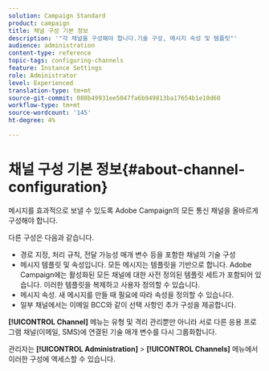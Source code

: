 ```yaml
---
solution: Campaign Standard
product: campaign
title: 채널 구성 기본 정보
description: '"각 채널을 구성해야 합니다.기술 구성, 메시지 속성 및 템플릿"'
audience: administration
content-type: reference
topic-tags: configuring-channels
feature: Instance Settings
role: Administrator
level: Experienced
translation-type: tm+mt
source-git-commit: 088b49931ee5047fa6b949813ba17654b1e10d60
workflow-type: tm+mt
source-wordcount: '145'
ht-degree: 4%

---
```



# 채널 구성 기본 정보{#about-channel-configuration}

메시지를 효과적으로 보낼 수 있도록 Adobe Campaign의 모든 통신 채널을 올바르게 구성해야 합니다.

다른 구성은 다음과 같습니다.

* 경로 지정, 처리 규칙, 전달 가능성 매개 변수 등을 포함한 채널의 기술 구성
* 메시지 템플릿 및 속성입니다. 모든 메시지는 템플릿을 기반으로 합니다. Adobe Campaign에는 활성화된 모든 채널에 대한 사전 정의된 템플릿 세트가 포함되어 있습니다. 이러한 템플릿을 복제하고 사용자 정의할 수 있습니다.
* 메시지 속성. 새 메시지를 만들 때 필요에 따라 속성을 정의할 수 있습니다.
* 일부 채널에서는 이메일 BCC와 같이 선택 사항인 추가 구성을 제공합니다.

**[!UICONTROL Channel]** 메뉴는 유형 및 격리 관리뿐만 아니라 서로 다른 응용 프로그램 채널(이메일, SMS)에 연결된 기술 매개 변수를 다시 그룹화합니다.

관리자는 **[!UICONTROL Administration]** > **[!UICONTROL Channels]** 메뉴에서 이러한 구성에 액세스할 수 있습니다.
